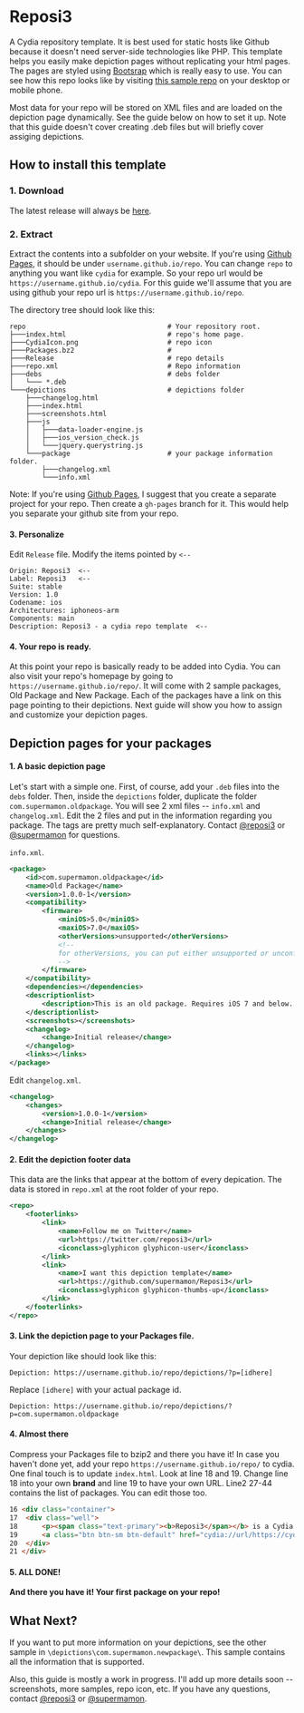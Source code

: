 # Reposi3
A Cydia repository template. It is best used for static hosts like Github because it doesn't need server-side technologies like PHP. This template helps you easily make depiction pages without replicating your html pages. The pages are styled using [Bootsrap](http://getbootstrap.com/) which is really easy to use. You can see how this repo looks like by visiting [this sample repo](https://supermamon.github.io/Reposi3/) on your desktop or mobile phone.

Most data for your repo will be stored on XML files and are loaded on the depiction page dynamically. See the guide below on how to set it up. Note that this guide doesn't cover creating .deb files but will briefly cover assiging depictions.

## How to install this template

### 1. Download
The latest release will always be [here](https://github.com/supermamon/Reposi3/archive/master.zip).

### 2. Extract
Extract the contents into a subfolder on your website. If you're using [Github Pages](https://pages.github.com/), it should be under `username.github.io/repo`. You can change `repo` to anything you want like `cydia` for example. So your repo url would be `https://username.github.io/cydia`. For this guide we'll assume that you are using github your repo url is `https://username.github.io/repo`.

The directory tree should look like this:

```text
repo                                   # Your repository root. 
├───index.html                         # repo's home page. 
├───CydiaIcon.png                      # repo icon 
├───Packages.bz2                       # 
├───Release                            # repo details
├───repo.xml                           # Repo information 
├───debs                               # debs folder
│   └─── *.deb
└───depictions                         # depictions folder
    ├───changelog.html
    ├───index.html	
    ├───screenshots.html
    ├───js
    │   ├───data-loader-engine.js
    │   ├───ios_version_check.js
    │   └───jquery.querystring.js							
    └───package                        # your package information folder.
        ├───changelog.xml	
		└───info.xml
```

Note: If you're using [Github Pages](https://pages.github.com/), I suggest that you create a separate project for your repo. Then create a `gh-pages` branch for it. This would help you separate your github site from your repo.

#### 3. Personalize
Edit `Release` file. Modify the items pointed by `<--`
    
    Origin: Reposi3  <-- 
    Label: Reposi3   <--
    Suite: stable
    Version: 1.0
    Codename: ios
    Architectures: iphoneos-arm
    Components: main
    Description: Reposi3 - a cydia repo template  <--

#### 4. Your repo is ready.
At this point your repo is basically ready to be added into Cydia. You can also visit your repo's homepage by going to `https://username.github.io/repo/`. It will come with 2 sample packages, Old Package and New Package. Each of the packages have a link on this page pointing to their depictions. Next guide will show you how to assign and customize your depiction pages.


## Depiction pages for your packages

#### 1. A basic depiction page
Let's start with a simple one. First, of course, add your `.deb` files into the `debs` folder. Then, inside the `depictions` folder, duplicate the folder `com.supermamon.oldpackage`. You will see 2 xml files -- `info.xml` and `changelog.xml`. Edit the 2 files and put in the information regarding you package. The tags are pretty much self-explanatory. Contact [@reposi3](https://twitter.com/reposi3) or [@supermamon](https://twitter.com/supermamon) for questions.

`info.xml`. 
```xml
<package>
	<id>com.supermamon.oldpackage</id>
	<name>Old Package</name>
	<version>1.0.0-1</version>
	<compatibility>
		<firmware>
		    <miniOS>5.0</miniOS>
			<maxiOS>7.0</maxiOS>
			<otherVersions>unsupported</otherVersions>
			<!--
			for otherVersions, you can put either unsupported or unconfirmed
			-->
		</firmware>
	</compatibility>
	<dependencies></dependencies>
	<descriptionlist>
		<description>This is an old package. Requires iOS 7 and below..</description>
	</descriptionlist>
	<screenshots></screenshots>
	<changelog>
		<change>Initial release</change>
	</changelog>
	<links></links>
</package>
```
Edit `changelog.xml`.
```xml
<changelog>
	<changes>
		<version>1.0.0-1</version>
		<change>Initial release</change>
	</changes>
</changelog>
```

#### 2. Edit the depiction footer data
This data are the links that appear at the bottom of every depication. The data is stored in `repo.xml` at the root folder of your repo.

```xml
<repo>
	<footerlinks>
		<link>
			<name>Follow me on Twitter</name>
			<url>https://twitter.com/reposi3</url>
			<iconclass>glyphicon glyphicon-user</iconclass>
		</link>
		<link>
			<name>I want this depiction template</name>
			<url>https://github.com/supermamon/Reposi3</url>
			<iconclass>glyphicon glyphicon-thumbs-up</iconclass>
		</link>
	</footerlinks>
</repo>
```

#### 3. Link the depiction page to your Packages file.
Your depiction like should look like this:
```text
Depiction: https://username.github.io/repo/depictions/?p=[idhere]
```
Replace `[idhere]` with your actual package id.
```text
Depiction: https://username.github.io/repo/depictions/?p=com.supermamon.oldpackage
```
#### 4. Almost there
Compress your Packages file to bzip2 and there you have it! In case you haven't done yet, add your repo `https://username.github.io/repo/` to cydia. One final touch is to update `index.html`. Look at line 18 and 19. Change line 18 into your own **brand** and line 19 to have your own URL. Line2 27-44 contains the list of packages. You can edit those too.
```html
16 <div class="container">
17 	<div class="well">
18 		<p><span class="text-primary"><b>Reposi3</span></b> is a Cydia repository template.</p>
19 		<a class="btn btn-sm btn-default" href="cydia://url/https://cydia.saurik.com/api/share#?source=https://supermamon.github.io/Reposi3/">Add to Cydia</a>
20 	</div>
21 </div>
```

#### 5. ALL DONE!
**And there you have it! Your first package on your repo!**

## What Next?
If you want to put more information on your depictions, see the other sample in `\depictions\com.supermamon.newpackage\`. This sample contains all the information that is supported.

Also, this guide is mostly a work in progress. I'll add up more details soon -- screenshots, more samples, repo icon, etc. If you have any questions, contact [@reposi3](https://twitter.com/reposi3) or [@supermamon](https://twitter.com/supermamon).